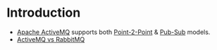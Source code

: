 
# Introduction
- [Apache ActiveMQ](https://activemq.apache.org/) supports both [Point-2-Point](../4_MessageBrokers#point-to-point-model-message-queuing) & [Pub-Sub](../4_MessageBrokers#publisher-subscriber-model-pubsub) models.
- [ActiveMQ vs RabbitMQ](https://www.educba.com/activemq-vs-rabbitmq/)